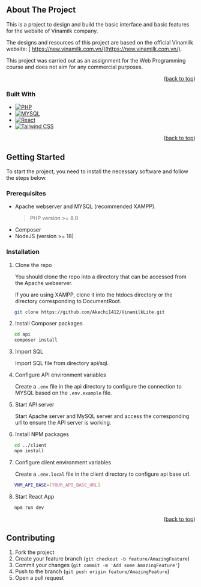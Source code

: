<a name="readme-top"></a>

<!-- ABOUT THE PROJECT -->

## About The Project

This is a project to design and build the basic interface and basic features for the website of Vinamilk company.

The designs and resources of this project are based on the official Vinamilk website: [ https://new.vinamilk.com.vn/](https://new.vinamilk.com.vn/).

This project was carried out as an assignment for the Web Programming course and does not aim for any commercial purposes.

<p align="right">(<a href="#readme-top">back to top</a>)</p>

### Built With

- [![PHP][PHP]][PHP-url]
- [![MYSQL][mysql]][mysql-url]
- [![React][React.js]][React-url]
- [![Tailwind CSS][Tailwind.css]][Tailwind-url]

<p align="right">(<a href="#readme-top">back to top</a>)</p>

<!-- GETTING STARTED -->

## Getting Started

To start the project, you need to install the necessary software and follow the steps below.

### Prerequisites

- Apache webserver and MYSQL (recommended XAMPP).
  > PHP version >= 8.0
- Composer
- NodeJS (version >= 18)

### Installation

1. Clone the repo

   You should clone the repo into a directory that can be accessed from the Apache webserver.

   If you are using XAMPP, clone it into the htdocs directory or the directory corresponding to DocumentRoot.

```sh
   git clone https://github.com/Akechi1412/VinamilkLite.git
```

2. Install Composer packages

```sh
   cd api
   composer install
```

3. Import SQL

   Import SQL file from directory api/sql.

4. Configure API environment variables

   Create a `.env` file in the api directory to configure the connection to MYSQL based on the `.env.example` file.

5. Start API server

   Start Apache server and MySQL server and access the corresponding url to ensure the API server is working.

6. Install NPM packages

```sh
   cd ../client
   npm install
```

7. Configure client environment variables

   Create a `.env.local` file in the client directory to configure api base url.

```sh
   VNM_API_BASE=[YOUR_API_BASE_URL]
```

8. Start React App

```sh
   npm run dev
```

<p align="right">(<a href="#readme-top">back to top</a>)</p>

<!-- CONTRIBUTING -->

## Contributing

1. Fork the project
2. Create your feature branch (`git checkout -b feature/AmazingFeature`)
3. Commit your changes (`git commit -m 'Add some AmazingFeature'`)
4. Push to the branch (`git push origin feature/AmazingFeature`)
5. Open a pull request

<!-- MARKDOWN LINKS & IMAGES -->
<!-- https://www.markdownguide.org/basic-syntax/#reference-style-links -->

[PHP]: https://www.php.net/images/logos/php-power-micro.png
[PHP-url]: https://www.php.net/
[mysql]: https://img.shields.io/badge/mysql-4479A1?style=flat&logo=mysql&logoColor=white
[mysql-url]: https://www.mysql.com/
[React.js]: https://img.shields.io/badge/React-20232A?style=for-the-badge&logo=react&logoColor=61DAFB
[React-url]: https://reactjs.org/
[Tailwind.css]: https://img.shields.io/badge/tailwindcss-0F172A?&logo=tailwindcss
[Tailwind-url]: https://tailwindcss.com/
